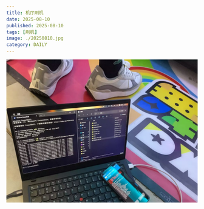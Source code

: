 ```yaml
---
title: 机厅刷机
date: 2025-08-10
published: 2025-08-10
tags: [刷机]
image: ./20250810.jpg
category: DAILY
---
```

![awmc](./20250810.jpg)